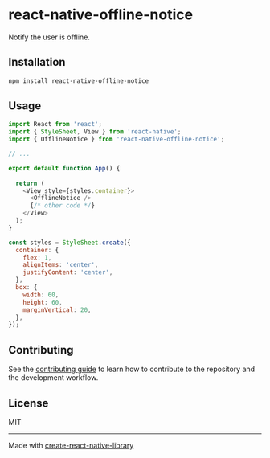 # react-native-offline-notice

Notify the user is offline.

## Installation

```sh
npm install react-native-offline-notice
```

## Usage


```js
import React from 'react';
import { StyleSheet, View } from 'react-native';
import { OfflineNotice } from 'react-native-offline-notice';

// ...

export default function App() {
 
  return (
    <View style={styles.container}>
      <OfflineNotice />
      {/* other code */}
    </View>
  );
}

const styles = StyleSheet.create({
  container: {
    flex: 1,
    alignItems: 'center',
    justifyContent: 'center',
  },
  box: {
    width: 60,
    height: 60,
    marginVertical: 20,
  },
});
```


## Contributing

See the [contributing guide](CONTRIBUTING.md) to learn how to contribute to the repository and the development workflow.

## License

MIT

---

Made with [create-react-native-library](https://github.com/callstack/react-native-builder-bob)
